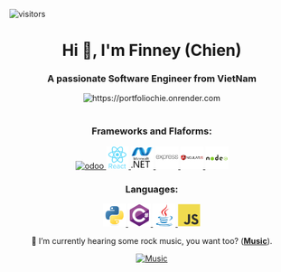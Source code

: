 ![visitors](https://visitor-badge.laobi.icu/badge?page_id=lsriniwas.lsriniwas)
<h1 align="center">Hi 👋, I'm Finney (Chien)</h1>
<h3 align="center">A passionate Software Engineer from VietNam</h3>
   <div align='center'>
  <img src="https://user-images.githubusercontent.com/55389276/140866485-8fb1c876-9a8f-4d6a-98dc-08c4981eaf70.gif" alt="https://portfoliochie.onrender.com"/>
   
   </div>
  <br/>
  <h3 align="center">Frameworks and Flaforms:</h3>
<p align="center"><a href="https://odoo.com" target="_blank" rel="noreferrer"> <img  src="https://info.mollie.com/hubfs/github/odoo/logo.png" alt="odoo" width="40" height="40"/> </a>  <a href="https://reactjs.org/" target="_blank" rel="noreferrer"> <img src="https://raw.githubusercontent.com/devicons/devicon/master/icons/react/react-original-wordmark.svg" alt="react" width="40" height="40"/> <a href="https://dotnet.microsoft.com/" target="_blank" rel="noreferrer"> <img src="https://raw.githubusercontent.com/devicons/devicon/master/icons/dot-net/dot-net-original-wordmark.svg" alt="dotnet" width="40" height="40"/> </a><a href="https://expressjs.com" target="_blank" rel="noreferrer"> <img src="https://raw.githubusercontent.com/devicons/devicon/master/icons/express/express-original-wordmark.svg" alt="express" width="40" height="40"/> </a> <a href="https://angular.io" target="_blank" rel="noreferrer"> <img src="https://raw.githubusercontent.com/devicons/devicon/master/icons/angularjs/angularjs-original-wordmark.svg" alt="angularjs" width="40" height="40"/> </a> <a href="https://nodejs.org" target="_blank" rel="noreferrer"> <img src="https://raw.githubusercontent.com/devicons/devicon/master/icons/nodejs/nodejs-original-wordmark.svg" alt="nodejs" width="40" height="40"/> </a></p>
<h3 align="center">Languages: </h3>
<p align="center"> <a href="https://www.python.org" target="_blank" rel="noreferrer"> <img src="https://raw.githubusercontent.com/devicons/devicon/master/icons/python/python-original.svg" alt="python" width="40" height="40"/> </a> <a href="https://www.w3schools.com/cs/" target="_blank" rel="noreferrer"> <img src="https://raw.githubusercontent.com/devicons/devicon/master/icons/csharp/csharp-original.svg" alt="csharp" width="40" height="40"/> </a><a href="https://www.java.com" target="_blank" rel="noreferrer"> <img src="https://raw.githubusercontent.com/devicons/devicon/master/icons/java/java-original.svg" alt="java" width="40" height="40"/> </a> <a href="https://developer.mozilla.org/en-US/docs/Web/JavaScript" target="_blank" rel="noreferrer"> <img src="https://raw.githubusercontent.com/devicons/devicon/master/icons/javascript/javascript-original.svg" alt="javascript" width="40" height="40"/> </a></p>
   <p  align="center">🎸 I’m currently hearing some rock music, you want too? (<a href="https://www.youtube.com/watch?v=0tn6nWYNK3Q&ab_channel=MGKVEVO"><strong>Music</strong></a>).
</p>
  <div align="center" > <a href="https://open.spotify.com/playlist/4ErYQNVTmWBAmzFQ0z82Vz?si=e006b8bf4554433b
" target="_blank" rel="noreferrer"><img   height="100" alt="Music" src="https://media4.giphy.com/media/v1.Y2lkPTc5MGI3NjExMDlqZHU1bnN3cGNoOXF4bnZ6MHhoZ3Y0ODJwemU5a3MzY3gyMjV3OCZlcD12MV9pbnRlcm5hbF9naWZfYnlfaWQmY3Q9Zw/SsaJzxBG4t3els8UN8/giphy.gif"> </div> <a/>

<br/>


  <div style="display: flex;justify-content:center;">
